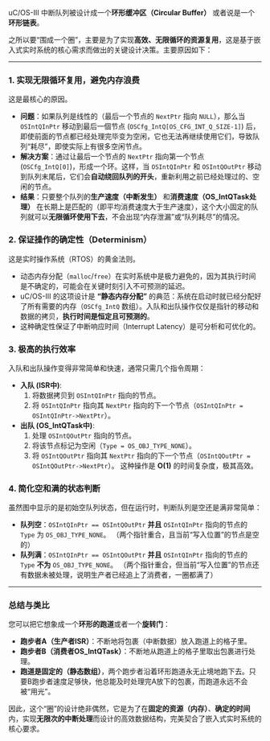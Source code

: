 uC/OS-III 中断队列被设计成一个**环形缓冲区（Circular Buffer）** 或者说是一个**环形链表**。

之所以要“围成一个圈”，主要是为了实现**高效、无限循环的资源复用**，这是基于嵌入式实时系统的核心需求而做出的关键设计决策。主要原因如下：

---

### 1. **实现无限循环复用，避免内存浪费**
这是最核心的原因。
*   **问题**：如果队列是线性的（最后一个节点的 `NextPtr` 指向 `NULL`），那么当 `OSIntQInPtr` 移动到最后一個节点 (`OSCfg_IntQ[OS_CFG_INT_Q_SIZE-1]`) 后，即使前面的节点都已经处理完毕变为空闲，它也无法再继续使用它们，导致队列“耗尽”，即使实际上有很多空闲节点。
*   **解决方案**：通过让最后一个节点的 `NextPtr` 指向第一个节点 (`OSCfg_IntQ[0]`)，形成一个环。这样，当 `OSIntQInPtr` 和 `OSIntQOutPtr` 移动到队列末尾后，它们会**自动绕回队列的开头**，重新利用之前已经处理过的、空闲的节点。
*   **结果**：只要整个队列的**生产速度（中断发生）** 和**消费速度（OS_IntQTask处理）** 在长期上是匹配的（即平均消费速度大于生产速度），这个大小固定的队列就可以**无限循环使用下去**，不会出现“内存泄漏”或“队列耗尽”的情况。

### 2. **保证操作的确定性（Determinism）**
这是实时操作系统（RTOS）的黄金法则。
*   动态内存分配（`malloc`/`free`）在实时系统中是极力避免的，因为其执行时间是不确定的，可能会在关键时刻引入不可预测的延迟。
*   uC/OS-III 的这项设计是 **“静态内存分配”** 的典范：系统在启动时就已经分配好了所有需要的内存（`OSCfg_IntQ` 数组）。入队和出队操作仅仅是指针的移动和数据的拷贝，**执行时间是恒定且可预测的**。
*   这种确定性保证了中断响应时间（Interrupt Latency）是可分析和可优化的。

### 3. **极高的执行效率**
入队和出队操作变得非常简单和快速，通常只需几个指令周期：
*   **入队 (ISR中)**:
    1.  将数据拷贝到 `OSIntQInPtr` 指向的节点。
    2.  将 `OSIntQInPtr` 指向其 `NextPtr` 指向的下一个节点（`OSIntQInPtr = OSIntQInPtr->NextPtr`）。
*   **出队 (OS_IntQTask中)**:
    1.  处理 `OSIntQOutPtr` 指向的节点。
    2.  将该节点标记为空闲（`Type = OS_OBJ_TYPE_NONE`）。
    3.  将 `OSIntQOutPtr` 指向其 `NextPtr` 指向的下一个节点（`OSIntQOutPtr = OSIntQOutPtr->NextPtr`）。
这种操作是 **O(1)** 的时间复杂度，极其高效。

### 4. **简化空和满的状态判断**
虽然图中显示的是初始空队列状态，但在运行时，判断队列是空还是满非常简单：
*   **队列空**：`OSIntQInPtr == OSIntQOutPtr` **并且** `OSIntQInPtr` 指向的节点的 `Type` 为 `OS_OBJ_TYPE_NONE`。
    （两个指针重合，且当前“写入位置”的节点是空的）
*   **队列满**：`OSIntQInPtr == OSIntQOutPtr` **并且** `OSIntQInPtr` 指向的节点的 `Type` **不为** `OS_OBJ_TYPE_NONE`。
    （两个指针重合，但当前“写入位置”的节点还有数据未被处理，说明生产者已经追上了消费者，一圈都满了）

---

### 总结与类比

您可以把它想象成一个**环形的跑道**或者一个**旋转门**：
*   **跑步者A（生产者ISR）**：不断地将包裹（中断数据）放入跑道上的格子里。
*   **跑步者B（消费者OS_IntQTask）**：不断地从跑道上的格子里取出包裹进行处理。
*   **跑道是固定的（静态数组）**，两个跑步者沿着环形跑道永无止境地跑下去。只要B跑步者速度足够快，他总能及时处理完A放下的包裹，而跑道永远不会被“用光”。

因此，这个“圈”的设计绝非偶然，它是为了在**固定的资源（内存）**、**确定的时间**内，实现**无限次的中断处理**而设计的高效数据结构，完美契合了嵌入式实时系统的核心要求。